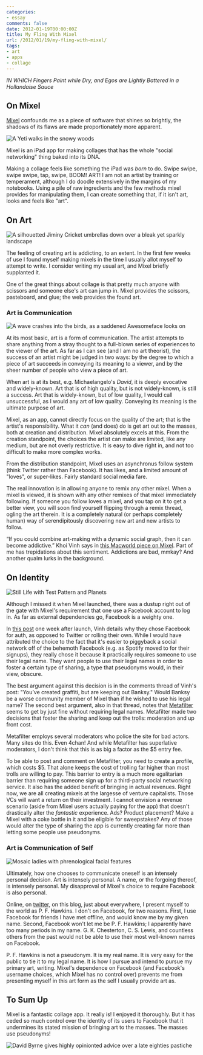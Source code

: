 ```yaml
---
categories: 
- essay
comments: false
date: 2012-01-19T00:00:00Z
title: My Fling With Mixel
url: /2012/01/19/my-fling-with-mixel/
tags:
- art
- apps
- collage
---
```


_IN WHICH Fingers Paint while Dry, and Egos are Lightly Battered in a Hollandaise Sauce_

## On Mixel

[Mixel](https://mixel.cc "Mixel") confounds me as a piece of software that shines so brightly, the shadows of its flaws are made proportionately more apparent.

![A Yeti walks in the snowy woods](/images/mixel/yeti.jpg)

Mixel is an iPad app for making collages that has the whole "social networking" thing baked into its DNA. 

Making a collage feels like something the iPad was *born* to do. Swipe swipe, swipe swipe, tap, swipe, BOOM! ART! I am not an artist by training or temperament, although I do doodle extensively in the margins of my notebooks. Using a pile of raw ingredients and the few methods mixel provides for manipulating them, I can create something that, if it isn't art, looks and feels like "art".

## On Art

![A silhouetted Jiminy Cricket umbrellas down over a bleak yet sparkly landscape](/images/mixel/jiminy-stardust.jpg)

The feeling of creating art is addicting, to an extent. In the first few weeks of use I found myself making mixels in the time I usually allot myself to attempt to write. I consider writing my usual art, and Mixel briefly supplanted it. 

One of the great things about collage is that pretty much anyone with scissors and someone else's art can jump in. Mixel provides the scissors, pasteboard, and glue; the web provides the found art. 

### Art is Communication

![A wave crashes into the birds, as a saddened Awesomeface looks on](/images/mixel/birdswave.jpg)

At its most basic, art is a form of communication. The artist attempts to share anything from a stray thought to a full-blown series of experiences to the viewer of the art. As far as I can see (and I am no art theorist), the success of an artist might be judged in two ways: by the degree to which a piece of art succeeds in conveying its meaning to a viewer, and by the sheer number of people who view a piece of art.

When art is at its best, e.g. Michaelangelo's *David*, it is deeply evocative and widely-known. Art that is of high quality, but is not widely-known, is still a success. Art that is widely-known, but of low quality, I would call unsuccessful, as I would any art of low quality. Conveying its meaning is the ultimate purpose of art.

Mixel, as an app, cannot directly focus on the quality of the art; that is the artist's responsibility. What it *can* (and does) do is get art out to the masses, both at creation and distribution. Mixel absolutely excels at this. From the creation standpoint, the choices the artist can make are limited, like any medium, but are not overly restrictive. It is easy to dive right in, and not too difficult to make more complex works.

From the distribution standpoint, Mixel uses an asynchronus follow system (think Twitter rather than Facebook). It has likes, and a limited amount of "loves", or super-likes. Fairly standard social media fare. 

The real innovation is in allowing anyone to remix any other mixel. When a mixel is viewed, it is shown with any other remixes of that mixel immediately following. If someone you follow loves a mixel, and you tap on it to get a better view, you will soon find yourself flipping through a remix thread, ogling the art therein. It is a completely natural (or perhaps completely human) way of serendipitously discovering new art and new artists to follow.

“If you could combine art-making with a dynamic social graph, then it can become addictive.” Khoi Vinh says in [this Macworld piece on Mixel](https://www.macworld.com/article/163514/2011/11/mixel_lets_you_create_and_share_ipad_art.html "Macworld review of Mixel"). Part of me has trepidations about this sentiment. Addictions are bad, mmkay? And another qualm lurks in the background.

## On Identity

![Still Life with Test Pattern and Planets](/images/mixel/planet-test-pattern.jpg)

Although I missed it when Mixel launched, there was a dustup right out of the gate with Mixel's requirement that one use a Facebook account to log in. As far as external dependencies go, Facebook is a weighty one. 

In [this post](https://www.subtraction.com/2011/11/16/why-mixel-requires-facebook-login) one week after launch, Vinh details why they chose Facebook for auth, as opposed to Twitter or rolling their own. While I would have attributed the choice to the fact that it's easier to piggyback a social network off of the behemoth Facebook (e.g. as Spotify moved to for their signups), they really chose it because it practically requires someone to use their legal name. They want people to use their legal names in order to foster a certain type of sharing, a type that pseudonyms would, in their view, obscure.

The best argument against this decision is in the comments thread of Vinh's post: "You’ve created graffiti, but are keeping out Banksy." Would Banksy be a worse community member of Mixel than if he wished to use his legal name? The second best argument, also in that thread, notes that [Metafilter](https://metafilter.com "Metafilter") seems to get by just fine without requiring legal names. Metafilter made two decisions that foster the sharing and keep out the trolls: moderation and up front cost.

Metafilter employs several moderators who police the site for bad actors. Many sites do this. Even 4chan! And while Metafilter has superlative moderators, I don't think that this is as big a factor as the $5 entry fee.

To be able to post and comment on Metafilter, you need to create a profile, which costs $5. That alone keeps the cost of trolling far higher than most trolls are willing to pay. This barrier to entry is a much more egalitarian barrier than requiring someone sign up for a third-party social networking service. It also has the added benefit of bringing in actual revenues. Right now, we are all creating mixels at the largesse of venture capitalists. Those VCs will want a return on their investment. I cannot envision a revenue scenario (aside from Mixel users actually paying for the app) that doesn't drastically alter the *fantastic* experience. Ads? Product placement? Make a Mixel with a coke bottle in it and be eligible for sweepstakes? Any of those would alter the type of sharing the app is currently creating far more than letting some people use pseudonyms.

### Art is Communication of Self

![Mosaic ladies with phrenological facial features](/images/mixel/sanity-and-sensibility.jpg)

Ultimately, how one chooses to communicate oneself is an intensely personal decision. Art is intensely personal. A name, or the forgoing thereof, is intensely personal. My disapproval of Mixel's choice to require Facebook is also personal.

Online, on [twitter](https://twitter.com/pfhawkins), on this blog, just about everywhere, I present myself to the world as P. F. Hawkins. I don't on Facebook, for two reasons. First, I use Facebook for friends I have met offline, and would know me by my given name. Second, Facebook won't let me be P. F. Hawkins; I apparently have too many periods in my name. G. K. Chesterton, C. S. Lewis, and countless others from the past would not be able to use their most well-known names on Facebook. 

P. F. Hawkins is not a pseudonym. It is my real name. It is very easy for the public to tie it to my legal name. It is how I pursue and intend to pursue my primary art, writing. Mixel's dependence on Facebook (and Facebook's username choices, which Mixel has no control over) prevents me from presenting myself in this art form as the self I usually provide art as.

## To Sum Up

Mixel is a fantastic collage app. It really is! I enjoyed it thoroughly. But it has ceded so much control over the identity of its users to Facebook that it undermines its stated mission of bringing art to the masses. The masses use pseudonyms!

![David Byrne gives highly opinionted advice over a late eighties pastiche](/images/mixel/stop-making-mixels.jpg)
